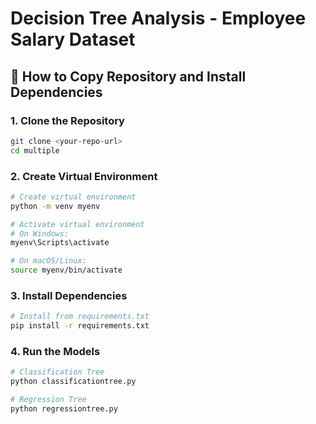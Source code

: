 # Decision Tree Analysis - Employee Salary Dataset

## 🚀 How to Copy Repository and Install Dependencies

### 1. Clone the Repository
```bash
git clone <your-repo-url>
cd multiple
```

### 2. Create Virtual Environment
```bash
# Create virtual environment
python -m venv myenv

# Activate virtual environment
# On Windows:
myenv\Scripts\activate

# On macOS/Linux:
source myenv/bin/activate
```

### 3. Install Dependencies
```bash
# Install from requirements.txt
pip install -r requirements.txt
```

### 4. Run the Models
```bash
# Classification Tree
python classificationtree.py

# Regression Tree
python regressiontree.py
```

